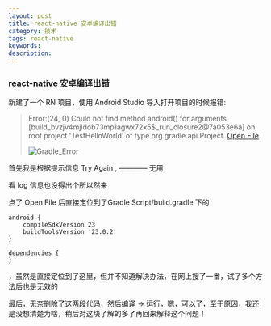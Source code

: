 ```yaml
---
layout: post
title: react-native 安卓编译出错
category: 技术
tags: react-native
keywords:
description:
---
```

### react-native 安卓编译出错

新建了一个 RN 项目，使用 Android Studio 导入打开项目的时候报错:

> Error:(24, 0) Could not find method android() for arguments [build_bvzjv4mjldob73mp1agwx72x5$_run_closure2@7a053e6a] on root project 'TestHelloWorld' of type org.gradle.api.Project.
> <a href="openFile:/Users/mylove/TestHelloWorld/android/build.gradle">Open File</a>
>
> ![Gradle_Error](http://olnx7jkmx.bkt.clouddn.com/2017-02-20-React-Native%E5%AE%89%E5%8D%93%E7%BC%96%E8%AF%91%E5%87%BA%E9%94%99-Gradle_Error.png)
>
> 

首先我是根据提示信息 Try Again , ————   无用

看 log 信息也没得出个所以然来

点了 Open File 后直接定位到了Gradle Script/build.gradle 下的 

    android {    
    	compileSdkVersion 23
    	buildToolsVersion '23.0.2'
    }
    
    dependencies {
    }

，虽然是直接定位到了这里，但并不知道解决办法，在网上搜了一番，试了多个方法后也是无效的

最后，无奈删除了这两段代码，然后编译 -> 运行，嗯，可以了，至于原因，我还是没想清楚为啥，稍后对这块了解的多了再回来解释这个问题！